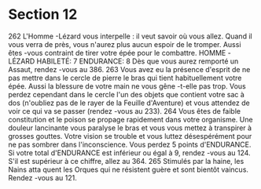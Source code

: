 # Section 12

262
L'Homme -Lézard vous interpelle : il veut savoir où vous allez.
Quand il vous verra de près, vous n'aurez plus aucun espoir de le
tromper. Aussi êtes -vous contraint de tirer votre épée pour le
combattre.
HOMME -LÉZARD HABILETÉ: 7 ENDURANCE: 8
Dès que vous aurez remporté un Assaut, rendez -vous au  386.
263
Vous avez eu la présence d'esprit de ne pas mettre dans le cercle de
pierre le bras qui tient habituellement votre épée. Aussi la blessure
de votre main ne vous gêne -t-elle pas trop. Vous perdez cependant
dans le cercle l'un des objets que contient votre sac à dos (n'oubliez
pas de le rayer de la  Feuille d'Aventure)  et vous attendez de voir ce
qui va se passer (rendez -vous au  233).
264
Vous êtes  de faible constitution et le poison se propage rapidement
dans votre organisme. Une douleur lancinante vous paralyse le bras
et vous vous mettez à transpirer à grosses gouttes. Votre vision se
trouble et vous luttez désespérément pour ne pas sombrer dans
l'inconscience. Vous perdez 5 points d'ENDURANCE. Si votre
total d'ENDURANCE est inférieur ou égal à 9, rendez -vous au
124. S'il est supérieur à ce chiffre, allez au  364.
265
Stimulés par la haine, les Nains atta quent les Orques qui ne
résistent guère et sont bientôt vaincus. Rendez -vous au 121.
